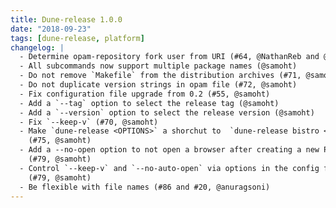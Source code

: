 ```yaml
---
title: Dune-release 1.0.0
date: "2018-09-23"
tags: [dune-release, platform]
changelog: |
  - Determine opam-repository fork user from URI (#64, @NathanReb and @diml)
  - All subcommands now support multiple package names (@samoht)
  - Do not remove `Makefile` from the distribution archives (#71, @samoht)
  - Do not duplicate version strings in opam file (#72, @samoht)
  - Fix configuration file upgrade from 0.2 (#55, @samoht)
  - Add a `--tag` option to select the release tag (@samoht)
  - Add a `--version` option to select the release version (@samoht)
  - Fix `--keep-v` (#70, @samoht)
  - Make `dune-release <OPTIONS>` a shorchut to  `dune-release bistro <OPTIONS>`
    (#75, @samoht)
  - Add a --no-open option to not open a browser after creating a new P
    (#79, @samoht)
  - Control `--keep-v` and `--no-auto-open` via options in the config file
    (#79, @samoht)
  - Be flexible with file names (#86 and #20, @anuragsoni)
---
```

